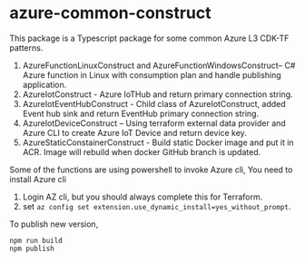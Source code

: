 # azure-common-construct

This package is a Typescript package for some common Azure L3 CDK-TF patterns.
1. AzureFunctionLinuxConstruct and AzureFunctionWindowsConstruct– C# Azure function in Linux with consumption plan and handle publishing application.
2. AzureIotConstruct - Azure IoTHub and return primary connection string.
3. AzureIotEventHubConstruct - Child class of AzureIotConstruct, added Event hub sink and return EventHub primary connection string.
4. AzureIotDeviceConstruct – Using terraform external data provider and Azure CLI to create Azure IoT Device and return device key.
5. AzureStaticConstainerConstruct - Build static Docker image and put it in ACR. Image will rebuild when docker GitHub branch is updated.

Some of the functions are using powershell to invoke Azure cli,
You need to install Azure cli 
1. Login AZ cli, but you should always complete this for Terraform.
2. set ```az config set extension.use_dynamic_install=yes_without_prompt```.

To publish new version,
```
npm run build
npm publish
```


